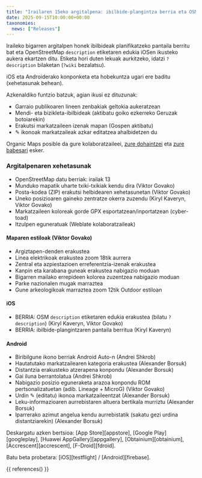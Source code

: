 ```yaml
---
title: "Irailaren 15eko argitalpena: ibilbide-plangintza berria eta OSM deskribapenak"
date: 2025-09-15T10:00:00+00:00
taxonomies:
  news: ["Releases"]
---
```


Iraileko bigarren argitalpen honek ibilbideak planifikatzeko pantaila berritu bat eta OpenStreetMap `description` etiketaren edukia iOSen ikusteko aukera ekartzen ditu. Etiketa hori duten lekuak aurkitzeko, idatzi `?description` bilaketan (`?wiki` bezalatsu).

iOS eta Androiderako konponketa eta hobekuntza ugari ere baditu (xehetasunak behean).

Azkenaldiko funtzio batzuk, agian ikusi ez dituzunak:
- Garraio publikoaren lineen zenbakiak geltokia aukeratzean
- Mendi- eta bizikleta-ibilbideak (aktibatu goiko ezkerreko Geruzak botoiarekin)
- Erakutsi markatzaileen izenak mapan (Gospen aktibatu)
- ✎ ikonoak markatzaileak azkar editatzea ahalbidetzen du

Organic Maps posible da gure kolaboratzaileei, [zure dohaintzei](@/donate/index.eu.md) eta [zure babesari](@/contribute/index.md) esker.

### Argitalpenaren xehetasunak

- OpenStreetMap datu berriak: irailak 13
- Munduko mapatik uharte txiki-txikiak kendu dira (Viktor Govako)
- Posta-kodea (ZIP) erakutsi helbidearen xehetasunetan (Viktor Govako)
- Uneko posizioaren gaineko zentratze okerra zuzendu (Kiryl Kaveryn, Viktor Govako)
- Markatzaileen koloreak gorde GPX esportatzean/inportatzean (cyber-toad)
- Itzulpen eguneratuak (Weblate kolaboratzaileak)

#### Maparen estiloak (Viktor Govako)

- Argiztapen-denden erakustea
- Linea elektrikoak erakustea zoom 18tik aurrera
- Zentral eta azpiestazioen erreferentzia-izenak erakustea
- Kanpin eta karabana guneak erakustea nabigazio moduan
- Bigarren mailako errepideen kolorea zuzentzea nabigazio moduan
- Parke nazionalen mugak marraztea
- Gune arkeologikoak marraztea zoom 12tik Outdoor estiloan

#### iOS

- BERRIA: OSM `description` etiketaren edukia erakustea (bilatu `?description`) (Kiryl Kaveryn, Viktor Govako)
- BERRIA: ibilbide-plangintzaren pantaila berritua (Kiryl Kaveryn)

#### Android

- Biribilgune ikono berriak Android Auto-n (Andrei Shkrob)
- Hautatutako markatzailearen kategoria erakustea (Alexander Borsuk)
- Distantzia erakusteko atzerapena konpondu (Alexander Borsuk)
- Gai iluna berrantolatua (Andrei Shkrob)
- Nabigazio posizio eguneraketa arazoa konpondu ROM pertsonalizatuetan (adib. Lineage + MicroG) (Viktor Govako)
- Urdin ✎ (editatu) ikonoa markatzaileentzat (Alexander Borsuk)
- Leku-informazioaren aurrebistaren altuera bertikala murriztu (Alexander Borsuk)
- Iparrerako azimut angelua kendu aurrebistatik (sakatu gezi urdina distantziarekin) (Alexander Borsuk)

Deskargatu azken bertsioa: [App Store][appstore], [Google Play][googleplay], [Huawei AppGallery][appgallery], [Obtainium][obtainium], [Accrescent][accrescent], [F-Droid][fdroid].

Batu beta probetara: [iOS][testflight] / [Android][firebase].

{{ references() }}

